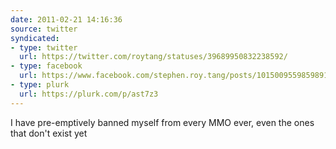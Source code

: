 ```yaml
---
date: 2011-02-21 14:16:36
source: twitter
syndicated:
- type: twitter
  url: https://twitter.com/roytang/statuses/39689950832238592/
- type: facebook
  url: https://www.facebook.com/stephen.roy.tang/posts/10150095598598912
- type: plurk
  url: https://plurk.com/p/ast7z3
---
```


I have pre-emptively banned myself from every MMO ever, even the ones that don't exist yet